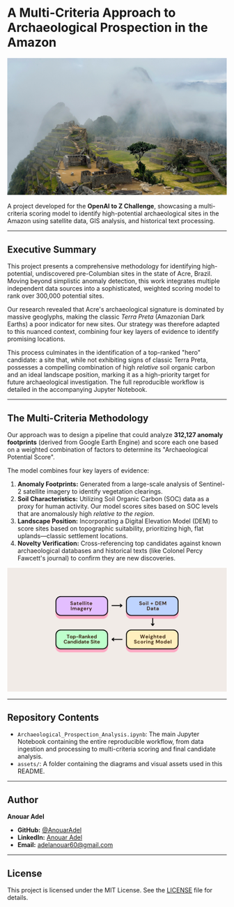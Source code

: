 # A Multi-Criteria Approach to Archaeological Prospection in the Amazon

![Project Banner](assets/project_banner.jpg)

A project developed for the **OpenAI to Z Challenge**, showcasing a multi-criteria scoring model to identify high-potential archaeological sites in the Amazon using satellite data, GIS analysis, and historical text processing.

---

## Executive Summary

This project presents a comprehensive methodology for identifying high-potential, undiscovered pre-Columbian sites in the state of Acre, Brazil. Moving beyond simplistic anomaly detection, this work integrates multiple independent data sources into a sophisticated, weighted scoring model to rank over 300,000 potential sites.

Our research revealed that Acre's archaeological signature is dominated by massive geoglyphs, making the classic *Terra Preta* (Amazonian Dark Earths) a poor indicator for new sites. Our strategy was therefore adapted to this nuanced context, combining four key layers of evidence to identify promising locations.

This process culminates in the identification of a top-ranked "hero" candidate: a site that, while not exhibiting signs of classic Terra Preta, possesses a compelling combination of high *relative* soil organic carbon and an ideal landscape position, marking it as a high-priority target for future archaeological investigation. The full reproducible workflow is detailed in the accompanying Jupyter Notebook.

---

## The Multi-Criteria Methodology

Our approach was to design a pipeline that could analyze **312,127 anomaly footprints** (derived from Google Earth Engine) and score each one based on a weighted combination of factors to determine its "Archaeological Potential Score".

The model combines four key layers of evidence:

1.  **Anomaly Footprints:** Generated from a large-scale analysis of Sentinel-2 satellite imagery to identify vegetation clearings.
2.  **Soil Characteristics:** Utilizing Soil Organic Carbon (SOC) data as a proxy for human activity. Our model scores sites based on SOC levels that are anomalously high *relative to the region*.
3.  **Landscape Position:** Incorporating a Digital Elevation Model (DEM) to score sites based on topographic suitability, prioritizing high, flat uplands—classic settlement locations.
4.  **Novelty Verification:** Cross-referencing top candidates against known archaeological databases and historical texts (like Colonel Percy Fawcett's journal) to confirm they are new discoveries.

![Methodology Diagram](assets/methodology_diagram.png)

---

## Repository Contents

*   `Archaeological_Prospection_Analysis.ipynb`: The main Jupyter Notebook containing the entire reproducible workflow, from data ingestion and processing to multi-criteria scoring and final candidate analysis.
*   `assets/`: A folder containing the diagrams and visual assets used in this README.

---

## Author

**Anouar Adel**
*   **GitHub:** [@AnouarAdel](https://github.com/AnouarAdel)
*   **LinkedIn:** [Anouar Adel](https://www.linkedin.com/in/anouar-adel-0a4928323/)
*   **Email:** [adelanouar60@gmail.com](mailto:adelanouar60@gmail.com)

---

## License

This project is licensed under the MIT License. See the [LICENSE](LICENSE) file for details.
